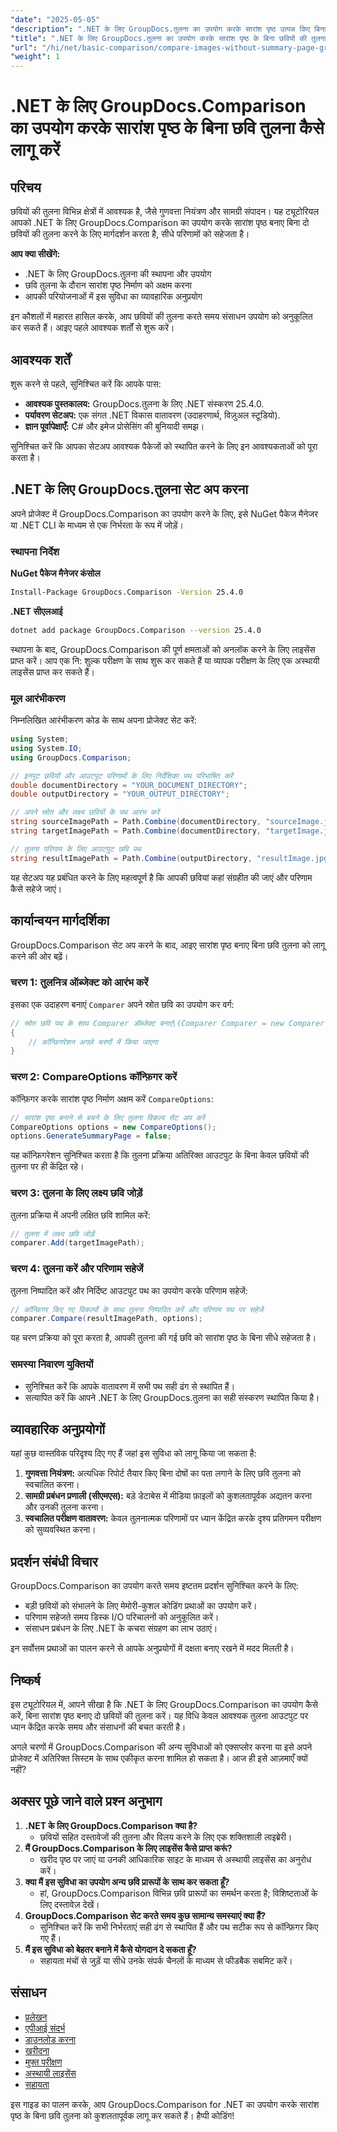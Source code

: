 ```yaml
---
"date": "2025-05-05"
"description": ".NET के लिए GroupDocs.तुलना का उपयोग करके सारांश पृष्ठ उत्पन्न किए बिना छवियों की तुलना करना सीखें। अपने वर्कफ़्लो को कुशलतापूर्वक सुव्यवस्थित करें।"
"title": ".NET के लिए GroupDocs.तुलना का उपयोग करके सारांश पृष्ठ के बिना छवियों की तुलना कैसे करें"
"url": "/hi/net/basic-comparison/compare-images-without-summary-page-groupdocs-net/"
"weight": 1
---
```


# .NET के लिए GroupDocs.Comparison का उपयोग करके सारांश पृष्ठ के बिना छवि तुलना कैसे लागू करें

## परिचय

छवियों की तुलना विभिन्न क्षेत्रों में आवश्यक है, जैसे गुणवत्ता नियंत्रण और सामग्री संपादन। यह ट्यूटोरियल आपको .NET के लिए GroupDocs.Comparison का उपयोग करके सारांश पृष्ठ बनाए बिना दो छवियों की तुलना करने के लिए मार्गदर्शन करता है, सीधे परिणामों को सहेजता है।

**आप क्या सीखेंगे:**
- .NET के लिए GroupDocs.तुलना की स्थापना और उपयोग
- छवि तुलना के दौरान सारांश पृष्ठ निर्माण को अक्षम करना
- आपकी परियोजनाओं में इस सुविधा का व्यावहारिक अनुप्रयोग

इन कौशलों में महारत हासिल करके, आप छवियों की तुलना करते समय संसाधन उपयोग को अनुकूलित कर सकते हैं। आइए पहले आवश्यक शर्तों से शुरू करें।

## आवश्यक शर्तें

शुरू करने से पहले, सुनिश्चित करें कि आपके पास:
- **आवश्यक पुस्तकालय:** GroupDocs.तुलना के लिए .NET संस्करण 25.4.0.
- **पर्यावरण सेटअप:** एक संगत .NET विकास वातावरण (उदाहरणार्थ, विज़ुअल स्टूडियो).
- **ज्ञान पूर्वापेक्षाएँ:** C# और इमेज प्रोसेसिंग की बुनियादी समझ।

सुनिश्चित करें कि आपका सेटअप आवश्यक पैकेजों को स्थापित करने के लिए इन आवश्यकताओं को पूरा करता है।

## .NET के लिए GroupDocs.तुलना सेट अप करना

अपने प्रोजेक्ट में GroupDocs.Comparison का उपयोग करने के लिए, इसे NuGet पैकेज मैनेजर या .NET CLI के माध्यम से एक निर्भरता के रूप में जोड़ें।

### स्थापना निर्देश

**NuGet पैकेज मैनेजर कंसोल**
```bash
Install-Package GroupDocs.Comparison -Version 25.4.0
```

**.NET सीएलआई**
```bash
dotnet add package GroupDocs.Comparison --version 25.4.0
```

स्थापना के बाद, GroupDocs.Comparison की पूर्ण क्षमताओं को अनलॉक करने के लिए लाइसेंस प्राप्त करें। आप एक नि: शुल्क परीक्षण के साथ शुरू कर सकते हैं या व्यापक परीक्षण के लिए एक अस्थायी लाइसेंस प्राप्त कर सकते हैं।

### मूल आरंभीकरण

निम्नलिखित आरंभीकरण कोड के साथ अपना प्रोजेक्ट सेट करें:

```csharp
using System;
using System.IO;
using GroupDocs.Comparison;

// इनपुट छवियों और आउटपुट परिणामों के लिए निर्देशिका पथ परिभाषित करें
double documentDirectory = "YOUR_DOCUMENT_DIRECTORY";
double outputDirectory = "YOUR_OUTPUT_DIRECTORY";

// अपने स्रोत और लक्ष्य छवियों के पथ आरंभ करें
string sourceImagePath = Path.Combine(documentDirectory, "sourceImage.jpg");
string targetImagePath = Path.Combine(documentDirectory, "targetImage.jpg");

// तुलना परिणाम के लिए आउटपुट छवि पथ
string resultImagePath = Path.Combine(outputDirectory, "resultImage.jpg");
```

यह सेटअप यह प्रबंधित करने के लिए महत्वपूर्ण है कि आपकी छवियां कहां संग्रहीत की जाएं और परिणाम कैसे सहेजे जाएं।

## कार्यान्वयन मार्गदर्शिका

GroupDocs.Comparison सेट अप करने के बाद, आइए सारांश पृष्ठ बनाए बिना छवि तुलना को लागू करने की ओर बढ़ें।

### चरण 1: तुलनित्र ऑब्जेक्ट को आरंभ करें

इसका एक उदाहरण बनाएं `Comparer` अपने स्रोत छवि का उपयोग कर वर्ग:

```csharp
// स्रोत छवि पथ के साथ Comparer ऑब्जेक्ट बनाएं\(Comparer Comparer = new Comparer(sourceImagePath)) का उपयोग करके
{
    // कॉन्फ़िगरेशन अगले चरणों में किया जाएगा
}
```

### चरण 2: CompareOptions कॉन्फ़िगर करें

कॉन्फ़िगर करके सारांश पृष्ठ निर्माण अक्षम करें `CompareOptions`:

```csharp
// सारांश पृष्ठ बनाने से बचने के लिए तुलना विकल्प सेट अप करें
CompareOptions options = new CompareOptions();
options.GenerateSummaryPage = false;
```

यह कॉन्फ़िगरेशन सुनिश्चित करता है कि तुलना प्रक्रिया अतिरिक्त आउटपुट के बिना केवल छवियों की तुलना पर ही केंद्रित रहे।

### चरण 3: तुलना के लिए लक्ष्य छवि जोड़ें

तुलना प्रक्रिया में अपनी लक्षित छवि शामिल करें:

```csharp
// तुलना में लक्ष्य छवि जोड़ें
comparer.Add(targetImagePath);
```

### चरण 4: तुलना करें और परिणाम सहेजें

तुलना निष्पादित करें और निर्दिष्ट आउटपुट पथ का उपयोग करके परिणाम सहेजें:

```csharp
// कॉन्फ़िगर किए गए विकल्पों के साथ तुलना निष्पादित करें और परिणाम पथ पर सहेजें
comparer.Compare(resultImagePath, options);
```

यह चरण प्रक्रिया को पूरा करता है, आपकी तुलना की गई छवि को सारांश पृष्ठ के बिना सीधे सहेजता है।

### समस्या निवारण युक्तियों

- सुनिश्चित करें कि आपके वातावरण में सभी पथ सही ढंग से स्थापित हैं।
- सत्यापित करें कि आपने .NET के लिए GroupDocs.तुलना का सही संस्करण स्थापित किया है।

## व्यावहारिक अनुप्रयोगों

यहां कुछ वास्तविक परिदृश्य दिए गए हैं जहां इस सुविधा को लागू किया जा सकता है:
1. **गुणवत्ता नियंत्रण:** अत्यधिक रिपोर्ट तैयार किए बिना दोषों का पता लगाने के लिए छवि तुलना को स्वचालित करना।
2. **सामग्री प्रबंधन प्रणाली (सीएमएस):** बड़े डेटाबेस में मीडिया फ़ाइलों को कुशलतापूर्वक अद्यतन करना और उनकी तुलना करना।
3. **स्वचालित परीक्षण वातावरण:** केवल तुलनात्मक परिणामों पर ध्यान केंद्रित करके दृश्य प्रतिगमन परीक्षण को सुव्यवस्थित करना।

## प्रदर्शन संबंधी विचार

GroupDocs.Comparison का उपयोग करते समय इष्टतम प्रदर्शन सुनिश्चित करने के लिए:
- बड़ी छवियों को संभालने के लिए मेमोरी-कुशल कोडिंग प्रथाओं का उपयोग करें।
- परिणाम सहेजते समय डिस्क I/O परिचालनों को अनुकूलित करें।
- संसाधन प्रबंधन के लिए .NET के कचरा संग्रहण का लाभ उठाएं।

इन सर्वोत्तम प्रथाओं का पालन करने से आपके अनुप्रयोगों में दक्षता बनाए रखने में मदद मिलती है।

## निष्कर्ष

इस ट्यूटोरियल में, आपने सीखा है कि .NET के लिए GroupDocs.Comparison का उपयोग कैसे करें, बिना सारांश पृष्ठ बनाए दो छवियों की तुलना करें। यह विधि केवल आवश्यक तुलना आउटपुट पर ध्यान केंद्रित करके समय और संसाधनों की बचत करती है।

अगले चरणों में GroupDocs.Comparison की अन्य सुविधाओं को एक्सप्लोर करना या इसे अपने प्रोजेक्ट में अतिरिक्त सिस्टम के साथ एकीकृत करना शामिल हो सकता है। आज ही इसे आज़माएँ क्यों नहीं?

## अक्सर पूछे जाने वाले प्रश्न अनुभाग

1. **.NET के लिए GroupDocs.Comparison क्या है?**
   - छवियों सहित दस्तावेजों की तुलना और विलय करने के लिए एक शक्तिशाली लाइब्रेरी।
2. **मैं GroupDocs.Comparison के लिए लाइसेंस कैसे प्राप्त करूं?**
   - खरीद पृष्ठ पर जाएं या उनकी आधिकारिक साइट के माध्यम से अस्थायी लाइसेंस का अनुरोध करें।
3. **क्या मैं इस सुविधा का उपयोग अन्य छवि प्रारूपों के साथ कर सकता हूँ?**
   - हां, GroupDocs.Comparison विभिन्न छवि प्रारूपों का समर्थन करता है; विशिष्टताओं के लिए दस्तावेज़ देखें।
4. **GroupDocs.Comparison सेट करते समय कुछ सामान्य समस्याएं क्या हैं?**
   - सुनिश्चित करें कि सभी निर्भरताएं सही ढंग से स्थापित हैं और पथ सटीक रूप से कॉन्फ़िगर किए गए हैं।
5. **मैं इस सुविधा को बेहतर बनाने में कैसे योगदान दे सकता हूँ?**
   - सहायता मंचों से जुड़ें या सीधे उनके संपर्क चैनलों के माध्यम से फीडबैक सबमिट करें।

## संसाधन

- [प्रलेखन](https://docs.groupdocs.com/comparison/net/)
- [एपीआई संदर्भ](https://reference.groupdocs.com/comparison/net/)
- [डाउनलोड करना](https://releases.groupdocs.com/comparison/net/)
- [खरीदना](https://purchase.groupdocs.com/buy)
- [मुफ्त परीक्षण](https://releases.groupdocs.com/comparison/net/)
- [अस्थायी लाइसेंस](https://purchase.groupdocs.com/temporary-license/)
- [सहायता](https://forum.groupdocs.com/c/comparison/)

इस गाइड का पालन करके, आप GroupDocs.Comparison for .NET का उपयोग करके सारांश पृष्ठ के बिना छवि तुलना को कुशलतापूर्वक लागू कर सकते हैं। हैप्पी कोडिंग!